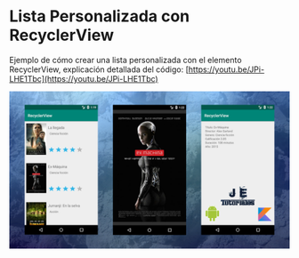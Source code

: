 # Lista Personalizada con RecyclerView

Ejemplo de cómo crear una lista personalizada con el elemento RecyclerView, explicación detallada del código:   [https://youtu.be/JPi-LHE1Tbc](https://youtu.be/JPi-LHE1Tbc)

![](screenshots/1.png)